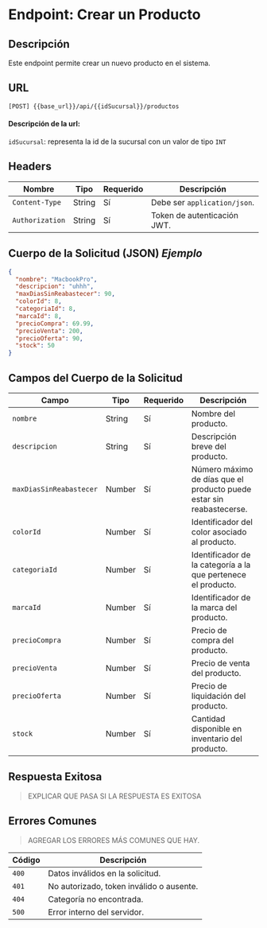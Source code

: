 # Endpoint: Crear un Producto

## Descripción

Este endpoint permite crear un nuevo producto en el sistema.

## URL

`[POST] {{base_url}}/api/{{idSucursal}}/productos`

#### Descripción de la url:

`idSucursal`: representa la id de la sucursal con un valor de tipo `INT`

## Headers

| Nombre          | Tipo   | Requerido | Descripción                  |
| --------------- | ------ | --------- | ---------------------------- |
| `Content-Type`  | String | Sí        | Debe ser `application/json`. |
| `Authorization` | String | Sí        | Token de autenticación JWT.  |

## Cuerpo de la Solicitud (JSON) _Ejemplo_

```json
{
  "nombre": "MacbookPro",
  "descripcion": "uhhh",
  "maxDiasSinReabastecer": 90,
  "colorId": 8,
  "categoriaId": 8,
  "marcaId": 8,
  "precioCompra": 69.99,
  "precioVenta": 200,
  "precioOferta": 90,
  "stock": 50
}
```

## Campos del Cuerpo de la Solicitud

| Campo                   | Tipo   | Requerido | Descripción                                                          |
| ----------------------- | ------ | --------- | -------------------------------------------------------------------- |
| `nombre`                | String | Sí        | Nombre del producto.                                                 |
| `descripcion`           | String | Sí        | Descripción breve del producto.                                      |
| `maxDiasSinReabastecer` | Number | Sí        | Número máximo de días que el producto puede estar sin reabastecerse. |
| `colorId`               | Number | Sí        | Identificador del color asociado al producto.                        |
| `categoriaId`           | Number | Sí        | Identificador de la categoría a la que pertenece el producto.        |
| `marcaId`               | Number | Sí        | Identificador de la marca del producto.                              |
| `precioCompra`          | Number | Sí        | Precio de compra del producto.                                       |
| `precioVenta`           | Number | Sí        | Precio de venta del producto.                                        |
| `precioOferta`          | Number | Sí        | Precio de liquidación del producto.                                  |
| `stock`                 | Number | Sí        | Cantidad disponible en inventario del producto.                      |

## Respuesta Exitosa

> EXPLICAR QUE PASA SI LA RESPUESTA ES EXITOSA

## Errores Comunes

> AGREGAR LOS ERRORES MÁS COMUNES QUE HAY.

| Código | Descripción                              |
| ------ | ---------------------------------------- |
| `400`  | Datos inválidos en la solicitud.         |
| `401`  | No autorizado, token inválido o ausente. |
| `404`  | Categoría no encontrada.                 |
| `500`  | Error interno del servidor.              |
